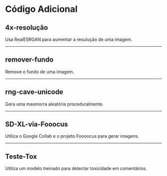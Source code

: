# Código Adicional

## 4x-resolução     
Usa RealESRGAN para aumentar a resulução de uma imagem.

---

## remover-fundo     
Remove o fundo de uma imagem.

---

## rng-cave-unicode     
Gera uma masmorra aleatória proceduralmente.

---

## SD-XL-via-Fooocus     
Utiliza o Google Collab e o projeto Foooocus para gerar imagens.

---

## Teste-Tox     
Utiliza um modelo treinado para detectar toxicidade em comentários.
